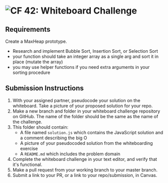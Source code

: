 ![CF](http://i.imgur.com/7v5ASc8.png) 42: Whiteboard Challenge
===

## Requirements
Create a MaxHeap prototype.
* Research and implement Bubble Sort, Insertion Sort, or Selection Sort
* your function should take an integer array as a single arg and sort it in place (mutate the array)
* you may use helper functions if you need extra arguments in your sorting procedure

## Submission Instructions

1. With your assigned partner, pseudocode your solution on the whiteboard. Take a picture of your proposed solution for your repo.
1. Make a new branch and folder in your whiteboard challenge repository on GitHub. The name of the folder should be the same as the name of the challenge.
1. This folder should contain:
	- A file named `solution.js` which contains the JavaScript solution and a comment describing the big O
	- A picture of your pseudocoded solution from the whiteboarding exercise
	- A `README.md` which includes the problem domain
1. Complete the whiteboard challenge in your text editor, and verify that it's functional.
1. Make a pull request from your working branch to your master branch.
1. Submit a link to your PR, or a link to your repo/submission, in Canvas.
